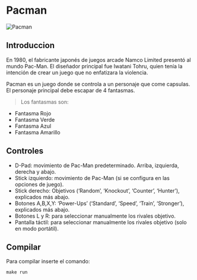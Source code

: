 # Pacman

![Pacman](https://cdn.hobbyconsolas.com/sites/navi.axelspringer.es/public/media/image/2022/04/pac-man-2682107.jpg?tf=1200x)

## Introduccion

En 1980, el fabricante japonés de juegos arcade Namco Limited presentó al mundo Pac-Man. El diseñador principal fue Iwatani Tohru, quien tenía la intención de crear un juego que no enfatizara la violencia.

Pacman es un juego donde se controla a un personaje que come capsulas.
El personaje principal debe escapar de 4 fantasmas.
> Los fantasmas son:
- Fantasma Rojo
- Fantasma Verde
- Fantasma Azul
- Fantasma Amarillo


## Controles

- D-Pad: movimiento de Pac-Man predeterminado. Arriba, izquierda, derecha y abajo.
- Stick izquierdo: movimiento de Pac-Man (si se configura en las opciones de juego).
- Stick derecho: Objetivos (‘Random’, ‘Knockout’, ‘Counter’, ‘Hunter’), explicados más abajo.
- Botones A,B,X,Y: ‘Power-Ups’ (‘Standard’, ‘Speed’, ‘Train’, ‘Stronger’), explicados más abajo.
- Botones L y R: para seleccionar manualmente los rivales objetivo.
- Pantalla táctil: para seleccionar manualmente los rivales objetivo (solo en modo portátil).

## Compilar

Para compilar inserte el comando:
~~~
make run
~~~
